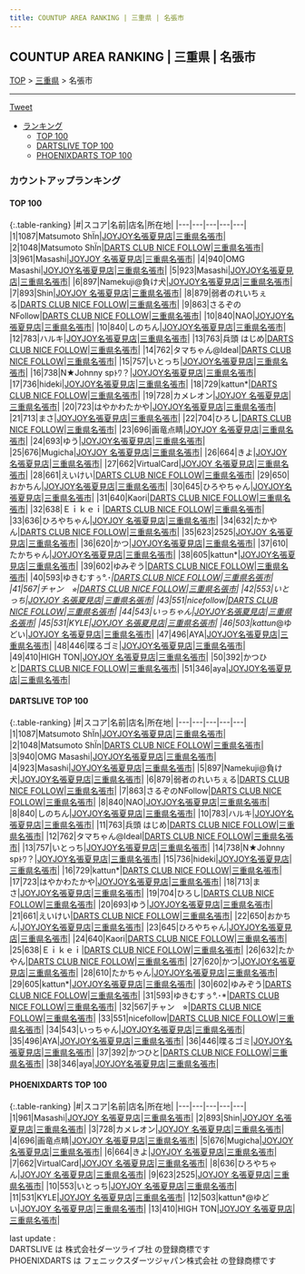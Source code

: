 ```yaml
---
title: COUNTUP AREA RANKING | 三重県 | 名張市
---
```

## COUNTUP AREA RANKING | 三重県 | 名張市

[TOP](/darts/rank/) > [三重県](/darts/rank/三重県/) > 名張市

___

<a href="https://twitter.com/share?ref_src=twsrc%5Etfw" data-text="COUNTUP AREA RANKING | 三重県名張市" class="twitter-share-button" data-hashtags="DARTSLIVE,PHOENIXDARTS,darts,ダーツ" data-show-count="false">Tweet</a>

* [ランキング](#カウントアップランキング)
    * [TOP 100](#top-100)
    * [DARTSLIVE TOP 100](#dartslive-top-100)
    * [PHOENIXDARTS TOP 100](#phoenixdarts-top-100)

### カウントアップランキング

#### TOP 100



{:.table-ranking}
|#|スコア|名前|店名|所在地|
|---|---|---|---|---|
|1|1087|<span class="rank-name-dl">Matsumoto ShÏn</span>|<a href="https://search.dartslive.com/jp/shop/8483e283f5d0c30a790ab824ce8730e5">JOYJOY名張夏見店</a>|<a href="/darts/rank/三重県/名張市">三重県名張市</a>|
|2|1048|<span class="rank-name-dl">Matsumoto ShÏn</span>|<a href="https://search.dartslive.com/jp/shop/9c83226d54a0fcc50d9b047a20a7ba1e">DARTS CLUB NICE FOLLOW</a>|<a href="/darts/rank/三重県/名張市">三重県名張市</a>|
|3|961|<span class="rank-name-pd">Masashi</span>|<a href="https://vs.phoenixdarts.com/jp/shop/shopDetailInfo/s_90169?s_seq=90169">JOYJOY 名張夏見店</a>|<a href="/darts/rank/三重県/名張市">三重県名張市</a>|
|4|940|<span class="rank-name-dl">OMG Masashi</span>|<a href="https://search.dartslive.com/jp/shop/8483e283f5d0c30a790ab824ce8730e5">JOYJOY名張夏見店</a>|<a href="/darts/rank/三重県/名張市">三重県名張市</a>|
|5|923|<span class="rank-name-dl">Masashi</span>|<a href="https://search.dartslive.com/jp/shop/8483e283f5d0c30a790ab824ce8730e5">JOYJOY名張夏見店</a>|<a href="/darts/rank/三重県/名張市">三重県名張市</a>|
|6|897|<span class="rank-name-dl">Namekuji@負け犬</span>|<a href="https://search.dartslive.com/jp/shop/8483e283f5d0c30a790ab824ce8730e5">JOYJOY名張夏見店</a>|<a href="/darts/rank/三重県/名張市">三重県名張市</a>|
|7|893|<span class="rank-name-pd">Shin</span>|<a href="https://vs.phoenixdarts.com/jp/shop/shopDetailInfo/s_90169?s_seq=90169">JOYJOY 名張夏見店</a>|<a href="/darts/rank/三重県/名張市">三重県名張市</a>|
|8|879|<span class="rank-name-dl">弱者のれいちぇる</span>|<a href="https://search.dartslive.com/jp/shop/9c83226d54a0fcc50d9b047a20a7ba1e">DARTS CLUB NICE FOLLOW</a>|<a href="/darts/rank/三重県/名張市">三重県名張市</a>|
|9|863|<span class="rank-name-dl">さるぞのNFollow</span>|<a href="https://search.dartslive.com/jp/shop/9c83226d54a0fcc50d9b047a20a7ba1e">DARTS CLUB NICE FOLLOW</a>|<a href="/darts/rank/三重県/名張市">三重県名張市</a>|
|10|840|<span class="rank-name-dl">NAO</span>|<a href="https://search.dartslive.com/jp/shop/8483e283f5d0c30a790ab824ce8730e5">JOYJOY名張夏見店</a>|<a href="/darts/rank/三重県/名張市">三重県名張市</a>|
|10|840|<span class="rank-name-dl">しのちん</span>|<a href="https://search.dartslive.com/jp/shop/8483e283f5d0c30a790ab824ce8730e5">JOYJOY名張夏見店</a>|<a href="/darts/rank/三重県/名張市">三重県名張市</a>|
|12|783|<span class="rank-name-dl">ハルキ</span>|<a href="https://search.dartslive.com/jp/shop/8483e283f5d0c30a790ab824ce8730e5">JOYJOY名張夏見店</a>|<a href="/darts/rank/三重県/名張市">三重県名張市</a>|
|13|763|<span class="rank-name-dl">兵頭 はじめ</span>|<a href="https://search.dartslive.com/jp/shop/9c83226d54a0fcc50d9b047a20a7ba1e">DARTS CLUB NICE FOLLOW</a>|<a href="/darts/rank/三重県/名張市">三重県名張市</a>|
|14|762|<span class="rank-name-dl">タマちゃん@Ideal</span>|<a href="https://search.dartslive.com/jp/shop/9c83226d54a0fcc50d9b047a20a7ba1e">DARTS CLUB NICE FOLLOW</a>|<a href="/darts/rank/三重県/名張市">三重県名張市</a>|
|15|757|<span class="rank-name-dl">いとっち</span>|<a href="https://search.dartslive.com/jp/shop/8483e283f5d0c30a790ab824ce8730e5">JOYJOY名張夏見店</a>|<a href="/darts/rank/三重県/名張市">三重県名張市</a>|
|16|738|<span class="rank-name-dl">N★Johnny spﾄﾜ？</span>|<a href="https://search.dartslive.com/jp/shop/8483e283f5d0c30a790ab824ce8730e5">JOYJOY名張夏見店</a>|<a href="/darts/rank/三重県/名張市">三重県名張市</a>|
|17|736|<span class="rank-name-dl">hideki</span>|<a href="https://search.dartslive.com/jp/shop/8483e283f5d0c30a790ab824ce8730e5">JOYJOY名張夏見店</a>|<a href="/darts/rank/三重県/名張市">三重県名張市</a>|
|18|729|<span class="rank-name-dl">kattun*</span>|<a href="https://search.dartslive.com/jp/shop/9c83226d54a0fcc50d9b047a20a7ba1e">DARTS CLUB NICE FOLLOW</a>|<a href="/darts/rank/三重県/名張市">三重県名張市</a>|
|19|728|<span class="rank-name-pd">カメレオン</span>|<a href="https://vs.phoenixdarts.com/jp/shop/shopDetailInfo/s_90169?s_seq=90169">JOYJOY 名張夏見店</a>|<a href="/darts/rank/三重県/名張市">三重県名張市</a>|
|20|723|<span class="rank-name-dl">はやかわたかや</span>|<a href="https://search.dartslive.com/jp/shop/8483e283f5d0c30a790ab824ce8730e5">JOYJOY名張夏見店</a>|<a href="/darts/rank/三重県/名張市">三重県名張市</a>|
|21|713|<span class="rank-name-dl">まさ</span>|<a href="https://search.dartslive.com/jp/shop/8483e283f5d0c30a790ab824ce8730e5">JOYJOY名張夏見店</a>|<a href="/darts/rank/三重県/名張市">三重県名張市</a>|
|22|704|<span class="rank-name-dl">ひろし</span>|<a href="https://search.dartslive.com/jp/shop/9c83226d54a0fcc50d9b047a20a7ba1e">DARTS CLUB NICE FOLLOW</a>|<a href="/darts/rank/三重県/名張市">三重県名張市</a>|
|23|696|<span class="rank-name-pd">画竜点睛</span>|<a href="https://vs.phoenixdarts.com/jp/shop/shopDetailInfo/s_90169?s_seq=90169">JOYJOY 名張夏見店</a>|<a href="/darts/rank/三重県/名張市">三重県名張市</a>|
|24|693|<span class="rank-name-dl">ゆう</span>|<a href="https://search.dartslive.com/jp/shop/8483e283f5d0c30a790ab824ce8730e5">JOYJOY名張夏見店</a>|<a href="/darts/rank/三重県/名張市">三重県名張市</a>|
|25|676|<span class="rank-name-pd">Mugicha</span>|<a href="https://vs.phoenixdarts.com/jp/shop/shopDetailInfo/s_90169?s_seq=90169">JOYJOY 名張夏見店</a>|<a href="/darts/rank/三重県/名張市">三重県名張市</a>|
|26|664|<span class="rank-name-pd">きよ</span>|<a href="https://vs.phoenixdarts.com/jp/shop/shopDetailInfo/s_90169?s_seq=90169">JOYJOY 名張夏見店</a>|<a href="/darts/rank/三重県/名張市">三重県名張市</a>|
|27|662|<span class="rank-name-pd">VirtualCard</span>|<a href="https://vs.phoenixdarts.com/jp/shop/shopDetailInfo/s_90169?s_seq=90169">JOYJOY 名張夏見店</a>|<a href="/darts/rank/三重県/名張市">三重県名張市</a>|
|28|661|<span class="rank-name-dl">えいけい</span>|<a href="https://search.dartslive.com/jp/shop/9c83226d54a0fcc50d9b047a20a7ba1e">DARTS CLUB NICE FOLLOW</a>|<a href="/darts/rank/三重県/名張市">三重県名張市</a>|
|29|650|<span class="rank-name-dl">おかちん</span>|<a href="https://search.dartslive.com/jp/shop/8483e283f5d0c30a790ab824ce8730e5">JOYJOY名張夏見店</a>|<a href="/darts/rank/三重県/名張市">三重県名張市</a>|
|30|645|<span class="rank-name-dl">ひろやちゃん</span>|<a href="https://search.dartslive.com/jp/shop/8483e283f5d0c30a790ab824ce8730e5">JOYJOY名張夏見店</a>|<a href="/darts/rank/三重県/名張市">三重県名張市</a>|
|31|640|<span class="rank-name-dl">Kaori</span>|<a href="https://search.dartslive.com/jp/shop/9c83226d54a0fcc50d9b047a20a7ba1e">DARTS CLUB NICE FOLLOW</a>|<a href="/darts/rank/三重県/名張市">三重県名張市</a>|
|32|638|<span class="rank-name-dl">Ｅｉｋｅｉ</span>|<a href="https://search.dartslive.com/jp/shop/9c83226d54a0fcc50d9b047a20a7ba1e">DARTS CLUB NICE FOLLOW</a>|<a href="/darts/rank/三重県/名張市">三重県名張市</a>|
|33|636|<span class="rank-name-pd">ひろやちゃん</span>|<a href="https://vs.phoenixdarts.com/jp/shop/shopDetailInfo/s_90169?s_seq=90169">JOYJOY 名張夏見店</a>|<a href="/darts/rank/三重県/名張市">三重県名張市</a>|
|34|632|<span class="rank-name-dl">たかやん</span>|<a href="https://search.dartslive.com/jp/shop/9c83226d54a0fcc50d9b047a20a7ba1e">DARTS CLUB NICE FOLLOW</a>|<a href="/darts/rank/三重県/名張市">三重県名張市</a>|
|35|623|<span class="rank-name-pd">2525</span>|<a href="https://vs.phoenixdarts.com/jp/shop/shopDetailInfo/s_90169?s_seq=90169">JOYJOY 名張夏見店</a>|<a href="/darts/rank/三重県/名張市">三重県名張市</a>|
|36|620|<span class="rank-name-dl">かつ</span>|<a href="https://search.dartslive.com/jp/shop/8483e283f5d0c30a790ab824ce8730e5">JOYJOY名張夏見店</a>|<a href="/darts/rank/三重県/名張市">三重県名張市</a>|
|37|610|<span class="rank-name-dl">たかちゃん</span>|<a href="https://search.dartslive.com/jp/shop/8483e283f5d0c30a790ab824ce8730e5">JOYJOY名張夏見店</a>|<a href="/darts/rank/三重県/名張市">三重県名張市</a>|
|38|605|<span class="rank-name-dl">kattun*</span>|<a href="https://search.dartslive.com/jp/shop/8483e283f5d0c30a790ab824ce8730e5">JOYJOY名張夏見店</a>|<a href="/darts/rank/三重県/名張市">三重県名張市</a>|
|39|602|<span class="rank-name-dl">ゆみぞう</span>|<a href="https://search.dartslive.com/jp/shop/9c83226d54a0fcc50d9b047a20a7ba1e">DARTS CLUB NICE FOLLOW</a>|<a href="/darts/rank/三重県/名張市">三重県名張市</a>|
|40|593|<span class="rank-name-dl">ゆきむすぅ°.･*</span>|<a href="https://search.dartslive.com/jp/shop/9c83226d54a0fcc50d9b047a20a7ba1e">DARTS CLUB NICE FOLLOW</a>|<a href="/darts/rank/三重県/名張市">三重県名張市</a>|
|41|567|<span class="rank-name-dl">チャン　⭐︎</span>|<a href="https://search.dartslive.com/jp/shop/9c83226d54a0fcc50d9b047a20a7ba1e">DARTS CLUB NICE FOLLOW</a>|<a href="/darts/rank/三重県/名張市">三重県名張市</a>|
|42|553|<span class="rank-name-pd">いとっち</span>|<a href="https://vs.phoenixdarts.com/jp/shop/shopDetailInfo/s_90169?s_seq=90169">JOYJOY 名張夏見店</a>|<a href="/darts/rank/三重県/名張市">三重県名張市</a>|
|43|551|<span class="rank-name-dl">nicefollow</span>|<a href="https://search.dartslive.com/jp/shop/9c83226d54a0fcc50d9b047a20a7ba1e">DARTS CLUB NICE FOLLOW</a>|<a href="/darts/rank/三重県/名張市">三重県名張市</a>|
|44|543|<span class="rank-name-dl">いっちゃん</span>|<a href="https://search.dartslive.com/jp/shop/8483e283f5d0c30a790ab824ce8730e5">JOYJOY名張夏見店</a>|<a href="/darts/rank/三重県/名張市">三重県名張市</a>|
|45|531|<span class="rank-name-pd">KYLE</span>|<a href="https://vs.phoenixdarts.com/jp/shop/shopDetailInfo/s_90169?s_seq=90169">JOYJOY 名張夏見店</a>|<a href="/darts/rank/三重県/名張市">三重県名張市</a>|
|46|503|<span class="rank-name-pd">kattun*@ゆどい</span>|<a href="https://vs.phoenixdarts.com/jp/shop/shopDetailInfo/s_90169?s_seq=90169">JOYJOY 名張夏見店</a>|<a href="/darts/rank/三重県/名張市">三重県名張市</a>|
|47|496|<span class="rank-name-dl">AYA</span>|<a href="https://search.dartslive.com/jp/shop/8483e283f5d0c30a790ab824ce8730e5">JOYJOY名張夏見店</a>|<a href="/darts/rank/三重県/名張市">三重県名張市</a>|
|48|446|<span class="rank-name-dl">喋るゴミ</span>|<a href="https://search.dartslive.com/jp/shop/8483e283f5d0c30a790ab824ce8730e5">JOYJOY名張夏見店</a>|<a href="/darts/rank/三重県/名張市">三重県名張市</a>|
|49|410|<span class="rank-name-pd">HIGH TON</span>|<a href="https://vs.phoenixdarts.com/jp/shop/shopDetailInfo/s_90169?s_seq=90169">JOYJOY 名張夏見店</a>|<a href="/darts/rank/三重県/名張市">三重県名張市</a>|
|50|392|<span class="rank-name-dl">かつひと</span>|<a href="https://search.dartslive.com/jp/shop/9c83226d54a0fcc50d9b047a20a7ba1e">DARTS CLUB NICE FOLLOW</a>|<a href="/darts/rank/三重県/名張市">三重県名張市</a>|
|51|346|<span class="rank-name-dl">aya</span>|<a href="https://search.dartslive.com/jp/shop/8483e283f5d0c30a790ab824ce8730e5">JOYJOY名張夏見店</a>|<a href="/darts/rank/三重県/名張市">三重県名張市</a>|


#### DARTSLIVE TOP 100



{:.table-ranking}
|#|スコア|名前|店名|所在地|
|---|---|---|---|---|
|1|1087|<span class="rank-name-dl">Matsumoto ShÏn</span>|<a href="https://search.dartslive.com/jp/shop/8483e283f5d0c30a790ab824ce8730e5">JOYJOY名張夏見店</a>|<a href="/darts/rank/三重県/名張市">三重県名張市</a>|
|2|1048|<span class="rank-name-dl">Matsumoto ShÏn</span>|<a href="https://search.dartslive.com/jp/shop/9c83226d54a0fcc50d9b047a20a7ba1e">DARTS CLUB NICE FOLLOW</a>|<a href="/darts/rank/三重県/名張市">三重県名張市</a>|
|3|940|<span class="rank-name-dl">OMG Masashi</span>|<a href="https://search.dartslive.com/jp/shop/8483e283f5d0c30a790ab824ce8730e5">JOYJOY名張夏見店</a>|<a href="/darts/rank/三重県/名張市">三重県名張市</a>|
|4|923|<span class="rank-name-dl">Masashi</span>|<a href="https://search.dartslive.com/jp/shop/8483e283f5d0c30a790ab824ce8730e5">JOYJOY名張夏見店</a>|<a href="/darts/rank/三重県/名張市">三重県名張市</a>|
|5|897|<span class="rank-name-dl">Namekuji@負け犬</span>|<a href="https://search.dartslive.com/jp/shop/8483e283f5d0c30a790ab824ce8730e5">JOYJOY名張夏見店</a>|<a href="/darts/rank/三重県/名張市">三重県名張市</a>|
|6|879|<span class="rank-name-dl">弱者のれいちぇる</span>|<a href="https://search.dartslive.com/jp/shop/9c83226d54a0fcc50d9b047a20a7ba1e">DARTS CLUB NICE FOLLOW</a>|<a href="/darts/rank/三重県/名張市">三重県名張市</a>|
|7|863|<span class="rank-name-dl">さるぞのNFollow</span>|<a href="https://search.dartslive.com/jp/shop/9c83226d54a0fcc50d9b047a20a7ba1e">DARTS CLUB NICE FOLLOW</a>|<a href="/darts/rank/三重県/名張市">三重県名張市</a>|
|8|840|<span class="rank-name-dl">NAO</span>|<a href="https://search.dartslive.com/jp/shop/8483e283f5d0c30a790ab824ce8730e5">JOYJOY名張夏見店</a>|<a href="/darts/rank/三重県/名張市">三重県名張市</a>|
|8|840|<span class="rank-name-dl">しのちん</span>|<a href="https://search.dartslive.com/jp/shop/8483e283f5d0c30a790ab824ce8730e5">JOYJOY名張夏見店</a>|<a href="/darts/rank/三重県/名張市">三重県名張市</a>|
|10|783|<span class="rank-name-dl">ハルキ</span>|<a href="https://search.dartslive.com/jp/shop/8483e283f5d0c30a790ab824ce8730e5">JOYJOY名張夏見店</a>|<a href="/darts/rank/三重県/名張市">三重県名張市</a>|
|11|763|<span class="rank-name-dl">兵頭 はじめ</span>|<a href="https://search.dartslive.com/jp/shop/9c83226d54a0fcc50d9b047a20a7ba1e">DARTS CLUB NICE FOLLOW</a>|<a href="/darts/rank/三重県/名張市">三重県名張市</a>|
|12|762|<span class="rank-name-dl">タマちゃん@Ideal</span>|<a href="https://search.dartslive.com/jp/shop/9c83226d54a0fcc50d9b047a20a7ba1e">DARTS CLUB NICE FOLLOW</a>|<a href="/darts/rank/三重県/名張市">三重県名張市</a>|
|13|757|<span class="rank-name-dl">いとっち</span>|<a href="https://search.dartslive.com/jp/shop/8483e283f5d0c30a790ab824ce8730e5">JOYJOY名張夏見店</a>|<a href="/darts/rank/三重県/名張市">三重県名張市</a>|
|14|738|<span class="rank-name-dl">N★Johnny spﾄﾜ？</span>|<a href="https://search.dartslive.com/jp/shop/8483e283f5d0c30a790ab824ce8730e5">JOYJOY名張夏見店</a>|<a href="/darts/rank/三重県/名張市">三重県名張市</a>|
|15|736|<span class="rank-name-dl">hideki</span>|<a href="https://search.dartslive.com/jp/shop/8483e283f5d0c30a790ab824ce8730e5">JOYJOY名張夏見店</a>|<a href="/darts/rank/三重県/名張市">三重県名張市</a>|
|16|729|<span class="rank-name-dl">kattun*</span>|<a href="https://search.dartslive.com/jp/shop/9c83226d54a0fcc50d9b047a20a7ba1e">DARTS CLUB NICE FOLLOW</a>|<a href="/darts/rank/三重県/名張市">三重県名張市</a>|
|17|723|<span class="rank-name-dl">はやかわたかや</span>|<a href="https://search.dartslive.com/jp/shop/8483e283f5d0c30a790ab824ce8730e5">JOYJOY名張夏見店</a>|<a href="/darts/rank/三重県/名張市">三重県名張市</a>|
|18|713|<span class="rank-name-dl">まさ</span>|<a href="https://search.dartslive.com/jp/shop/8483e283f5d0c30a790ab824ce8730e5">JOYJOY名張夏見店</a>|<a href="/darts/rank/三重県/名張市">三重県名張市</a>|
|19|704|<span class="rank-name-dl">ひろし</span>|<a href="https://search.dartslive.com/jp/shop/9c83226d54a0fcc50d9b047a20a7ba1e">DARTS CLUB NICE FOLLOW</a>|<a href="/darts/rank/三重県/名張市">三重県名張市</a>|
|20|693|<span class="rank-name-dl">ゆう</span>|<a href="https://search.dartslive.com/jp/shop/8483e283f5d0c30a790ab824ce8730e5">JOYJOY名張夏見店</a>|<a href="/darts/rank/三重県/名張市">三重県名張市</a>|
|21|661|<span class="rank-name-dl">えいけい</span>|<a href="https://search.dartslive.com/jp/shop/9c83226d54a0fcc50d9b047a20a7ba1e">DARTS CLUB NICE FOLLOW</a>|<a href="/darts/rank/三重県/名張市">三重県名張市</a>|
|22|650|<span class="rank-name-dl">おかちん</span>|<a href="https://search.dartslive.com/jp/shop/8483e283f5d0c30a790ab824ce8730e5">JOYJOY名張夏見店</a>|<a href="/darts/rank/三重県/名張市">三重県名張市</a>|
|23|645|<span class="rank-name-dl">ひろやちゃん</span>|<a href="https://search.dartslive.com/jp/shop/8483e283f5d0c30a790ab824ce8730e5">JOYJOY名張夏見店</a>|<a href="/darts/rank/三重県/名張市">三重県名張市</a>|
|24|640|<span class="rank-name-dl">Kaori</span>|<a href="https://search.dartslive.com/jp/shop/9c83226d54a0fcc50d9b047a20a7ba1e">DARTS CLUB NICE FOLLOW</a>|<a href="/darts/rank/三重県/名張市">三重県名張市</a>|
|25|638|<span class="rank-name-dl">Ｅｉｋｅｉ</span>|<a href="https://search.dartslive.com/jp/shop/9c83226d54a0fcc50d9b047a20a7ba1e">DARTS CLUB NICE FOLLOW</a>|<a href="/darts/rank/三重県/名張市">三重県名張市</a>|
|26|632|<span class="rank-name-dl">たかやん</span>|<a href="https://search.dartslive.com/jp/shop/9c83226d54a0fcc50d9b047a20a7ba1e">DARTS CLUB NICE FOLLOW</a>|<a href="/darts/rank/三重県/名張市">三重県名張市</a>|
|27|620|<span class="rank-name-dl">かつ</span>|<a href="https://search.dartslive.com/jp/shop/8483e283f5d0c30a790ab824ce8730e5">JOYJOY名張夏見店</a>|<a href="/darts/rank/三重県/名張市">三重県名張市</a>|
|28|610|<span class="rank-name-dl">たかちゃん</span>|<a href="https://search.dartslive.com/jp/shop/8483e283f5d0c30a790ab824ce8730e5">JOYJOY名張夏見店</a>|<a href="/darts/rank/三重県/名張市">三重県名張市</a>|
|29|605|<span class="rank-name-dl">kattun*</span>|<a href="https://search.dartslive.com/jp/shop/8483e283f5d0c30a790ab824ce8730e5">JOYJOY名張夏見店</a>|<a href="/darts/rank/三重県/名張市">三重県名張市</a>|
|30|602|<span class="rank-name-dl">ゆみぞう</span>|<a href="https://search.dartslive.com/jp/shop/9c83226d54a0fcc50d9b047a20a7ba1e">DARTS CLUB NICE FOLLOW</a>|<a href="/darts/rank/三重県/名張市">三重県名張市</a>|
|31|593|<span class="rank-name-dl">ゆきむすぅ°.･*</span>|<a href="https://search.dartslive.com/jp/shop/9c83226d54a0fcc50d9b047a20a7ba1e">DARTS CLUB NICE FOLLOW</a>|<a href="/darts/rank/三重県/名張市">三重県名張市</a>|
|32|567|<span class="rank-name-dl">チャン　⭐︎</span>|<a href="https://search.dartslive.com/jp/shop/9c83226d54a0fcc50d9b047a20a7ba1e">DARTS CLUB NICE FOLLOW</a>|<a href="/darts/rank/三重県/名張市">三重県名張市</a>|
|33|551|<span class="rank-name-dl">nicefollow</span>|<a href="https://search.dartslive.com/jp/shop/9c83226d54a0fcc50d9b047a20a7ba1e">DARTS CLUB NICE FOLLOW</a>|<a href="/darts/rank/三重県/名張市">三重県名張市</a>|
|34|543|<span class="rank-name-dl">いっちゃん</span>|<a href="https://search.dartslive.com/jp/shop/8483e283f5d0c30a790ab824ce8730e5">JOYJOY名張夏見店</a>|<a href="/darts/rank/三重県/名張市">三重県名張市</a>|
|35|496|<span class="rank-name-dl">AYA</span>|<a href="https://search.dartslive.com/jp/shop/8483e283f5d0c30a790ab824ce8730e5">JOYJOY名張夏見店</a>|<a href="/darts/rank/三重県/名張市">三重県名張市</a>|
|36|446|<span class="rank-name-dl">喋るゴミ</span>|<a href="https://search.dartslive.com/jp/shop/8483e283f5d0c30a790ab824ce8730e5">JOYJOY名張夏見店</a>|<a href="/darts/rank/三重県/名張市">三重県名張市</a>|
|37|392|<span class="rank-name-dl">かつひと</span>|<a href="https://search.dartslive.com/jp/shop/9c83226d54a0fcc50d9b047a20a7ba1e">DARTS CLUB NICE FOLLOW</a>|<a href="/darts/rank/三重県/名張市">三重県名張市</a>|
|38|346|<span class="rank-name-dl">aya</span>|<a href="https://search.dartslive.com/jp/shop/8483e283f5d0c30a790ab824ce8730e5">JOYJOY名張夏見店</a>|<a href="/darts/rank/三重県/名張市">三重県名張市</a>|


#### PHOENIXDARTS TOP 100



{:.table-ranking}
|#|スコア|名前|店名|所在地|
|---|---|---|---|---|
|1|961|<span class="rank-name-pd">Masashi</span>|<a href="https://vs.phoenixdarts.com/jp/shop/shopDetailInfo/s_90169?s_seq=90169">JOYJOY 名張夏見店</a>|<a href="/darts/rank/三重県/名張市">三重県名張市</a>|
|2|893|<span class="rank-name-pd">Shin</span>|<a href="https://vs.phoenixdarts.com/jp/shop/shopDetailInfo/s_90169?s_seq=90169">JOYJOY 名張夏見店</a>|<a href="/darts/rank/三重県/名張市">三重県名張市</a>|
|3|728|<span class="rank-name-pd">カメレオン</span>|<a href="https://vs.phoenixdarts.com/jp/shop/shopDetailInfo/s_90169?s_seq=90169">JOYJOY 名張夏見店</a>|<a href="/darts/rank/三重県/名張市">三重県名張市</a>|
|4|696|<span class="rank-name-pd">画竜点睛</span>|<a href="https://vs.phoenixdarts.com/jp/shop/shopDetailInfo/s_90169?s_seq=90169">JOYJOY 名張夏見店</a>|<a href="/darts/rank/三重県/名張市">三重県名張市</a>|
|5|676|<span class="rank-name-pd">Mugicha</span>|<a href="https://vs.phoenixdarts.com/jp/shop/shopDetailInfo/s_90169?s_seq=90169">JOYJOY 名張夏見店</a>|<a href="/darts/rank/三重県/名張市">三重県名張市</a>|
|6|664|<span class="rank-name-pd">きよ</span>|<a href="https://vs.phoenixdarts.com/jp/shop/shopDetailInfo/s_90169?s_seq=90169">JOYJOY 名張夏見店</a>|<a href="/darts/rank/三重県/名張市">三重県名張市</a>|
|7|662|<span class="rank-name-pd">VirtualCard</span>|<a href="https://vs.phoenixdarts.com/jp/shop/shopDetailInfo/s_90169?s_seq=90169">JOYJOY 名張夏見店</a>|<a href="/darts/rank/三重県/名張市">三重県名張市</a>|
|8|636|<span class="rank-name-pd">ひろやちゃん</span>|<a href="https://vs.phoenixdarts.com/jp/shop/shopDetailInfo/s_90169?s_seq=90169">JOYJOY 名張夏見店</a>|<a href="/darts/rank/三重県/名張市">三重県名張市</a>|
|9|623|<span class="rank-name-pd">2525</span>|<a href="https://vs.phoenixdarts.com/jp/shop/shopDetailInfo/s_90169?s_seq=90169">JOYJOY 名張夏見店</a>|<a href="/darts/rank/三重県/名張市">三重県名張市</a>|
|10|553|<span class="rank-name-pd">いとっち</span>|<a href="https://vs.phoenixdarts.com/jp/shop/shopDetailInfo/s_90169?s_seq=90169">JOYJOY 名張夏見店</a>|<a href="/darts/rank/三重県/名張市">三重県名張市</a>|
|11|531|<span class="rank-name-pd">KYLE</span>|<a href="https://vs.phoenixdarts.com/jp/shop/shopDetailInfo/s_90169?s_seq=90169">JOYJOY 名張夏見店</a>|<a href="/darts/rank/三重県/名張市">三重県名張市</a>|
|12|503|<span class="rank-name-pd">kattun*@ゆどい</span>|<a href="https://vs.phoenixdarts.com/jp/shop/shopDetailInfo/s_90169?s_seq=90169">JOYJOY 名張夏見店</a>|<a href="/darts/rank/三重県/名張市">三重県名張市</a>|
|13|410|<span class="rank-name-pd">HIGH TON</span>|<a href="https://vs.phoenixdarts.com/jp/shop/shopDetailInfo/s_90169?s_seq=90169">JOYJOY 名張夏見店</a>|<a href="/darts/rank/三重県/名張市">三重県名張市</a>|


<div class="footer border-top border-gray-light mt-5 pt-3 text-right text-gray">
    last update : <span style="font-weight: italic" id="foot_last_modified"></span><br />
    DARTSLIVE は 株式会社ダーツライブ社 の登録商標です<br />
    PHOENIXDARTS は フェニックスダーツジャパン株式会社 の登録商標です<br />
</div>

<script src="https://cdnjs.cloudflare.com/ajax/libs/jquery.tablesorter/2.31.3/js/jquery.tablesorter.min.js" integrity="sha512-qzgd5cYSZcosqpzpn7zF2ZId8f/8CHmFKZ8j7mU4OUXTNRd5g+ZHBPsgKEwoqxCtdQvExE5LprwwPAgoicguNg==" crossorigin="anonymous" referrerpolicy="no-referrer"></script>
<link rel="stylesheet" href="https://cdnjs.cloudflare.com/ajax/libs/jquery.tablesorter/2.31.3/css/theme.default.min.css" integrity="sha512-wghhOJkjQX0Lh3NSWvNKeZ0ZpNn+SPVXX1Qyc9OCaogADktxrBiBdKGDoqVUOyhStvMBmJQ8ZdMHiR3wuEq8+w==" crossorigin="anonymous" referrerpolicy="no-referrer" />
<script>
$(function() {
    $(".table-ranking").tablesorter({sortList:[[0, 0]]});
    $("#foot_last_modified").text(formatDate(new Date(document.lastModified), 'yyyy-MM-dd HH:mm:ss'));
});
</script>

<script async src="https://platform.twitter.com/widgets.js" charset="utf-8"></script>